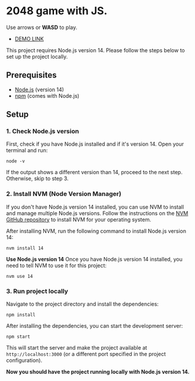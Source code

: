 # 2048 game with JS.

Use arrows or **WASD** to play.

- [DEMO LINK](https://kostyaniekrasov.github.io/2048-game/)

This project requires Node.js version 14. Please follow the steps below to set up the project locally.

## Prerequisites

- [Node.js](https://nodejs.org/) (version 14)
- [npm](https://www.npmjs.com/) (comes with Node.js)

## Setup

### 1. **Check Node.js version**

First, check if you have Node.js installed and if it's version 14. Open your terminal and run:

```
node -v
```

If the output shows a different version than 14, proceed to the next step. Otherwise, skip to step 3.

### 2. **Install NVM (Node Version Manager)**

If you don't have Node.js version 14 installed, you can use NVM to install and manage multiple Node.js versions. Follow the instructions on the [NVM GitHub repository](https://github.com/nvm-sh/nvm#installing-and-updating) to install NVM for your operating system.

After installing NVM, run the following command to install Node.js version 14:

```
nvm install 14
```

**Use Node.js version 14**
Once you have Node.js version 14 installed, you need to tell NVM to use it for this project:

```
nvm use 14
```

### 3. **Run project locally**

Navigate to the project directory and install the dependencies:

```
npm install
```

After installing the dependencies, you can start the development server:

```
npm start
```

This will start the server and make the project available at `http://localhost:3000` (or a different port specified in the project configuration).

**Now you should have the project running locally with Node.js version 14.**
